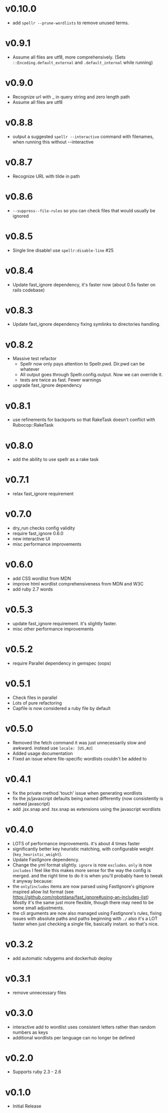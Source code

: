 # v0.10.0
- add `spellr --prune-wordlists` to remove unused terms.

# v0.9.1
- Assume all files are utf8, more comprehensively. (Sets `::Encoding.default_external` and `.default_internal` while running)

# v0.9.0
- Recognize url with _ in query string and zero length path
- Assume all files are utf8

# v0.8.8
- output a suggested `spellr --interactive` command with filenames, when running this without --interactive

# v0.8.7
- Recognize URL with tilde in path

# v0.8.6
- `--suppress--file-rules` so you can check files that would usually be ignored

# v0.8.5
- Single line disable! use `spellr:disable-line` #25

# v0.8.4
- Update fast_ignore dependency, it's faster now (about 0.5s faster on rails codebase)

# v0.8.3
- Update fast_ignore dependency fixing symlinks to directories handling.

# v0.8.2
- Massive test refactor
  - Spellr now only pays attention to Spellr.pwd. Dir.pwd can be whatever
  - All output goes through Spellr.config.output. Now we can override it.
  - tests are twice as fast. Fewer warnings
- upgrade fast_ignore dependency

# v0.8.1
- use refinements for backports so that RakeTask doesn't conflict with Rubocop::RakeTask

# v0.8.0
- add the ability to use spellr as a rake task

# v0.7.1
- relax fast_ignore requirement

# v0.7.0
- dry_run checks config validity
- require fast_ignore 0.6.0
- new interactive UI
- misc performance improvements

# v0.6.0
- add CSS wordlist from MDN
- improve html wordlist comprehensiveness from MDN and W3C
- add ruby 2.7 words

# v0.5.3
- update fast_ignore requirement. it's slightly faster.
- misc other performance improvements

# v0.5.2
- require Parallel dependency in gemspec (oops)

# v0.5.1
- Check files in parallel
- Lots of pure refactoring
- Capfile is now considered a ruby file by default

# v0.5.0
- Removed the fetch command it was just unnecessarily slow and awkward. instead use `locale: [US,AU]`
- Added usage documentation
- Fixed an issue where file-specific wordlists couldn't be added to

# v0.4.1
- fix the private method 'touch' issue when generating wordlists
- fix the js/javascript defaults being named differently (now consistently is named javascript)
- add .jsx.snap and .tsx.snap as extensions using the javascript wordlists

# v0.4.0
- LOTS of performance improvements. it's about 4 times faster
- significantly better key heuristic matching, with configurable weight (`key_heuristic_weight`).
- Update FastIgnore dependency.
- Change the yml format slightly. `ignore` is now `excludes`. `only` is now `includes`
  I feel like this makes more sense for the way the config is merged. and the right time to do it is when you'll probably have to tweak it anyway because:
- the `only`/`includes` items are now parsed using FastIgnore's gitignore inspired allow list format
  (see https://github.com/robotdana/fast_ignore#using-an-includes-list)
  Mostly it's the same just more flexible, though there may need to be some small adjustments.
- the cli arguments are now also managed using FastIgnore's rules, fixing issues with absolute paths and paths beginning with `./` also it's a LOT faster when just checking a single file, basically instant. so that's nice.

# v0.3.2
- add automatic rubygems and dockerhub deploy

# v0.3.1
- remove unnecessary files

# v0.3.0
- interactive add to wordlist uses consistent letters rather than random numbers as keys
- additional wordlists per language can no longer be defined

# v0.2.0
- Supports ruby 2.3 - 2.6

# v0.1.0
- Initial Release
